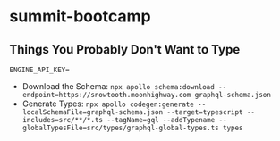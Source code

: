 # summit-bootcamp



## Things You Probably Don't Want to Type

```
ENGINE_API_KEY=
```

* Download the Schema: `npx apollo schema:download --endpoint=https://snowtooth.moonhighway.com graphql-schema.json`
* Generate Types: `npx apollo codegen:generate --localSchemaFile=graphql-schema.json --target=typescript --includes=src/**/*.ts --tagName=gql --addTypename --globalTypesFile=src/types/graphql-global-types.ts types`
